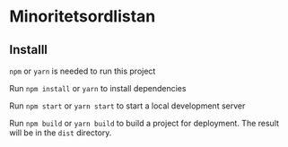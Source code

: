 # Minoritetsordlistan

## Installl

`npm` or `yarn` is needed to run this project


Run `npm install` or `yarn` to install dependencies


Run `npm start` or `yarn start` to start a local development server


Run `npm build` or `yarn build` to build a project for deployment. 
The result will be in the `dist` directory.


